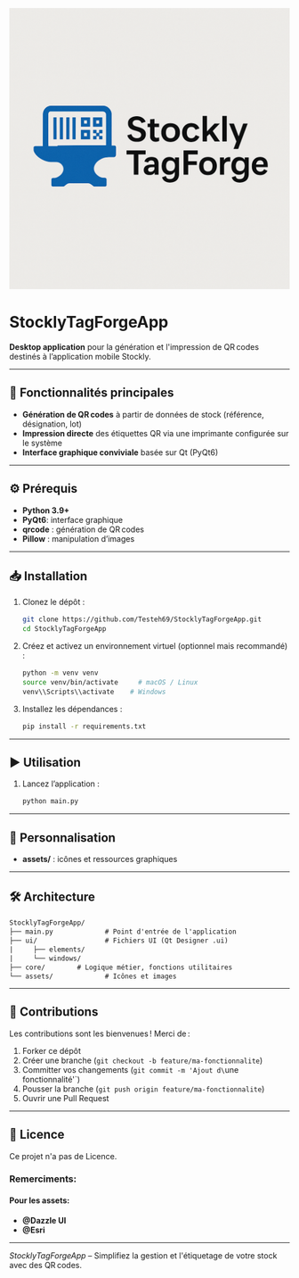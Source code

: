 ![logo stockly tag-forge](./assets/logo.png)


# StocklyTagForgeApp

**Desktop application** pour la génération et l'impression de QR codes destinés à l’application mobile Stockly.

---

## 🚀 Fonctionnalités principales

* **Génération de QR codes** à partir de données de stock (référence, désignation, lot)
* **Impression directe** des étiquettes QR via une imprimante configurée sur le système
* **Interface graphique conviviale** basée sur Qt (PyQt6) 

---

## ⚙️ Prérequis

* **Python 3.9+**
* **PyQt6**: interface graphique
* **qrcode** : génération de QR codes
* **Pillow** : manipulation d’images

---

## 📥 Installation

1. Clonez le dépôt :

   ```bash
   git clone https://github.com/Testeh69/StocklyTagForgeApp.git
   cd StocklyTagForgeApp
   ```
2. Créez et activez un environnement virtuel (optionnel mais recommandé) :

   ```bash
   python -m venv venv
   source venv/bin/activate     # macOS / Linux
   venv\\Scripts\\activate    # Windows
   ```
3. Installez les dépendances :

   ```bash
   pip install -r requirements.txt
   ```

---

## ▶️ Utilisation

1. Lancez l’application :

   ```bash
   python main.py
   ```


---

## 🔧 Personnalisation


* **assets/** : icônes et ressources graphiques

---

## 🛠️ Architecture

```
StocklyTagForgeApp/
├── main.py             # Point d'entrée de l'application
├── ui/                 # Fichiers UI (Qt Designer .ui)
|     ├── elements/
|     └── windows/
├── core/        # Logique métier, fonctions utilitaires
└── assets/             # Icônes et images
```

---

## 🤝 Contributions

Les contributions sont les bienvenues ! Merci de :

1. Forker ce dépôt
2. Créer une branche (`git checkout -b feature/ma-fonctionnalite`)
3. Committer vos changements (`git commit -m 'Ajout d\`une fonctionnalité'\`)
4. Pousser la branche (`git push origin feature/ma-fonctionnalite`)
5. Ouvrir une Pull Request

---

## 📄 Licence

Ce projet n'a pas de Licence.

### Remerciments:
   #### Pour les assets:
   - **@Dazzle UI**
   - **@Esri**

---

*StocklyTagForgeApp* – Simplifiez la gestion et l'étiquetage de votre stock avec des QR codes.
